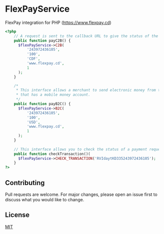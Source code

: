 # FlexPayService
FlexPay integration for PHP (https://www.flexpay.cd)

```php
<?php
    // A request is sent to the callback URL to give the status of the transaction
    public function payC2B() {
      $flexPayService->C2B(
          '243972436105',
          '100',
          'CDF',
          'www.flexpay.cd',
          1
      );
    }

    /*
     * This interface allows a merchant to send electronic money from their account to a phone number
     * that has a mobile money account.
     */
    public function payB2C() {
      $flexPayService->B2C(
          '243972436105',
          '100',
          'USD',
          'www.flexpay.cd',
          1
      );
    }
    
    // This interface allows you to check the status of a payment request sent to FlexPay
    public function checkTransaction()(
      $flexPayService->CHECK_TRANSACTION('RVIdaytKD335243972436105');
    }
?>
```

## Contributing
Pull requests are welcome. For major changes, please open an issue first to discuss what you would like to change.

## License
[MIT](https://choosealicense.com/licenses/mit/)
